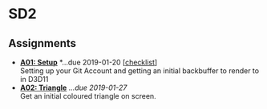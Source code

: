 SD2
======

## Assignments

- **[A01: Setup](assignments/a01_setup)**  *...due 2019-01-20 \[[checklist](a01_setup/checlist.md)\]  
  Setting up your Git Account and getting an initial backbuffer to render to in D3D11
- **[A02: Triangle](assignments/a02)** *...due 2019-01-27*  
  Get an initial coloured triangle on screen.
